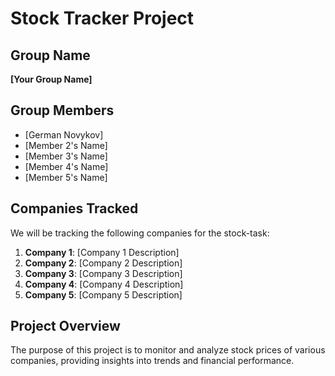 # Stock Tracker Project

## Group Name

**[Your Group Name]**

## Group Members

- [German Novykov]
- [Member 2's Name]
- [Member 3's Name]
- [Member 4's Name]
- [Member 5's Name]

## Companies Tracked

We will be tracking the following companies for the stock-task:

1. **Company 1**: [Company 1 Description]
2. **Company 2**: [Company 2 Description]
3. **Company 3**: [Company 3 Description]
4. **Company 4**: [Company 4 Description]
5. **Company 5**: [Company 5 Description]

## Project Overview

The purpose of this project is to monitor and analyze stock prices of various companies, providing insights into trends and financial performance.
